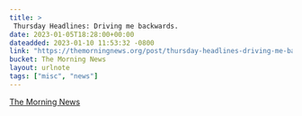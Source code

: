 ```yaml
---
title: > 
 Thursday Headlines: Driving me backwards.
date: 2023-01-05T18:28:00+00:00
dateadded: 2023-01-10 11:53:32 -0800
link: "https://themorningnews.org/post/thursday-headlines-driving-me-backwards"
bucket: The Morning News
layout: urlnote
tags: ["misc", "news"]
--- 
```


 
  
    
    
    


 <!-- end excerpt --> 
<div class='bucket'><a class='internal-link' href='/buckets/the-morning-news'>The Morning News</a></div> 
